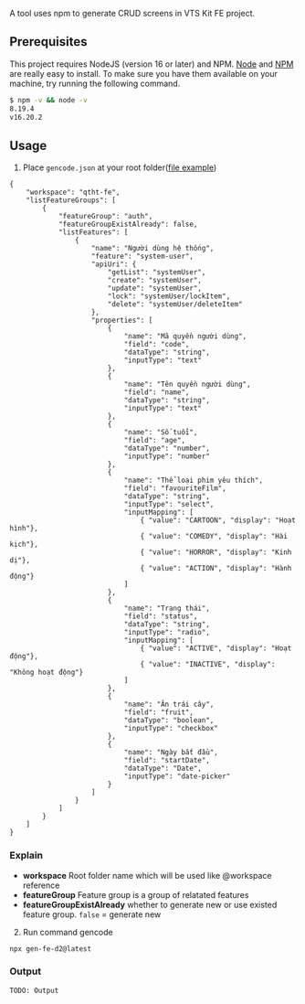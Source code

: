 A tool uses npm to generate CRUD screens in VTS Kit FE project.

## Prerequisites

This project requires NodeJS (version 16 or later) and NPM.
[Node](http://nodejs.org/) and [NPM](https://npmjs.org/) are really easy to install.
To make sure you have them available on your machine,
try running the following command.

```sh
$ npm -v && node -v
8.19.4
v16.20.2
```

## Usage

1. Place `gencode.json` at your root folder([file example](./gencode.json))
```
{   
    "workspace": "qtht-fe",
    "listFeatureGroups": [
        {
            "featureGroup": "auth",
            "featureGroupExistAlready": false,
            "listFeatures": [
                {
                    "name": "Người dùng hệ thống",
                    "feature": "system-user",
                    "apiUri": {
                        "getList": "systemUser",
                        "create": "systemUser",
                        "update": "systemUser",
                        "lock": "systemUser/lockItem",
                        "delete": "systemUser/deleteItem"
                    },
                    "properties": [
                        {
                            "name": "Mã quyền người dùng",
                            "field": "code",
                            "dataType": "string",
                            "inputType": "text"
                        },
                        {
                            "name": "Tên quyền người dùng",
                            "field": "name",
                            "dataType": "string",
                            "inputType": "text"
                        },
                        {
                            "name": "Số tuổi",
                            "field": "age",
                            "dataType": "number",
                            "inputType": "number"
                        },
                        {
                            "name": "Thể loại phim yêu thích",
                            "field": "favouriteFilm",
                            "dataType": "string",
                            "inputType": "select",
                            "inputMapping": [
                                { "value": "CARTOON", "display": "Hoạt hình"},
                                { "value": "COMEDY", "display": "Hài kịch"},
                                { "value": "HORROR", "display": "Kinh dị"},
                                { "value": "ACTION", "display": "Hành động"}
                            ]
                        },
                        {
                            "name": "Trạng thái",
                            "field": "status",
                            "dataType": "string",
                            "inputType": "radio",
                            "inputMapping": [
                                { "value": "ACTIVE", "display": "Hoạt động"},
                                { "value": "INACTIVE", "display": "Không hoạt động"}
                            ]
                        },
                        {
                            "name": "Ăn trái cây",
                            "field": "fruit",
                            "dataType": "boolean",
                            "inputType": "checkbox"
                        },
                        {
                            "name": "Ngày bắt đầu",
                            "field": "startDate",
                            "dataType": "Date",
                            "inputType": "date-picker"
                        }
                    ]
                }
            ]
        }
    ]
}
```

### Explain
- **workspace** Root folder name which will be used like @workspace reference
- **featureGroup** Feature group is a group of relatated features
- **featureGroupExistAlready** whether to generate new or use existed feature group. `false` = generate new

2. Run command gencode
```
npx gen-fe-d2@latest
```

### Output
```
TODO: Output
```